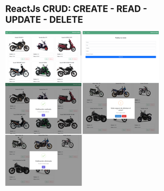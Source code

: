 # ReactJs CRUD: CREATE - READ - UPDATE - DELETE


<img src="./img/React-crud-home.png"  widht='90px' height='160px' />
<img src="./img/react-crud-post.png"   widht='90px' height='160px' />
<img src="./img/react-crud-create.png"   widht='90px' height='160px' />
<img src="./img/react-crud-delete.png"   widht='90px' height='160px' />
<img src="./img/react-crud-delete2.png"  widht='90px' height='160px' />

